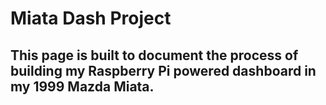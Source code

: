 # Miata Dash Project
## This page is built to document the process of building my Raspberry Pi powered dashboard in my 1999 Mazda Miata.